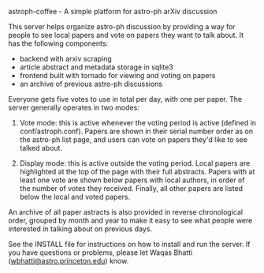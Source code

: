astroph-coffee - A simple platform for astro-ph arXiv discussion

This server helps organize astro-ph discussion by providing a way for people to
see local papers and vote on papers they want to talk about. It has the
following components:

* backend with arxiv scraping
* article abstract and metadata storage in sqlite3
* frontend built with tornado for viewing and voting on papers
* an archive of previous astro-ph discussions

Everyone gets five votes to use in total per day, with one per paper. The server
generally operates in two modes:

1. Vote mode: this is active whenever the voting period is active (defined in
   conf/astroph.conf). Papers are shown in their serial number order as on the
   astro-ph list page, and users can vote on papers they'd like to see talked
   about.

2. Display mode: this is active outside the voting period. Local papers are
   highlighted at the top of the page with their full abstracts. Papers with at
   least one vote are shown below papers with local authors, in order of the
   number of votes they received. Finally, all other papers are listed below the
   local and voted papers.

An archive of all paper astracts is also provided in reverse chronological
order, grouped by month and year to make it easy to see what people were
interested in talking about on previous days.

See the INSTALL file for instructions on how to install and run the server. If
you have questions or problems, please let Waqas Bhatti
(wbhatti@astro.princeton.edu) know.
